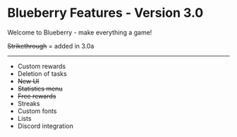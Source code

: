 # Blueberry Features - Version 3.0
Welcome to Blueberry - make everything a game!

~~Strikethrough~~ = added in 3.0a
___
- Custom rewards
- Deletion of tasks
- ~~New UI~~
- ~~Statistics menu~~
- ~~Free rewards~~
- Streaks
- Custom fonts
- Lists
- Discord integration
